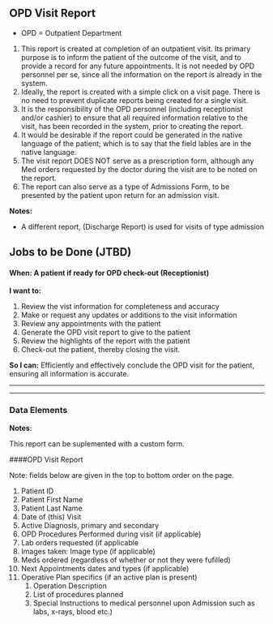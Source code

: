 ## OPD Visit Report

  
* OPD = Outpatient Department  


1. This report is created at completion of an outpatient visit.   Its primary purpose is to inform the patient of the outcome of the visit, and to provide a record for any future appointments.   It is not needed by OPD personnel per se, since all the information on the report is already in the system.
2. Ideally, the report is created with a simple click on a visit page.  There is no need to prevent duplicate reports being created for a single visit. 
3. It is the responsibility of the OPD personnel (including receptionist and/or cashier) to ensure that all required information relative to the visit, has been recorded in the system, prior to creating the report.
4. It would be desirable if the report could be generated in the native language of the patient; which is to say that the field lables are in the native language. 
5. The visit report DOES NOT serve as a prescription form, although any Med orders requested by the doctor during the visit are to be noted on the report. 
6. The report can also serve as a type of Admissions Form, to be presented by the patient upon return for an admission visit. 


**Notes:** 
  
* A different report, (Discharge Report) is used for visits of type admission




## Jobs to be Done (JTBD)



#### When: A patient if ready for OPD check-out (Receptionist)

**I want to:**
 
1. Review the vist information for completeness and accuracy
2. Make or request any updates or additions to the visit information
3. Review any appointments with the patient
4. Generate the OPD visit report to give to the patient
5. Review the highlights of the report with the patient 
6. Check-out the patient, thereby closing the visit.


 
**So I can:** Efficiently and effectively conclude the OPD visit for the patient, ensuring all information is accurate.  


***




****************************************

### Data Elements

**Notes**: 

This report can be suplemented with a custom form.


####OPD Visit Report

Note: fields below are given in the top to bottom order on the page.

1. Patient ID
2. Patient First Name
3. Patient Last Name
4. Date of (this) Visit
5. Active Diagnosis, primary and secondary
6. OPD Procedures Performed during visit (if applicable)
7. Lab orders requested (if applicable
8. Images taken: Image type (if applicable)
9. Meds ordered (regardless of whether or not they were fufilled)
10. Next Appointments dates and types (if applicable)
11. Operative Plan specifics (if an active plan is present)
    1. Operation Description
    2. List of procedures planned
    3. Special Instructions to medical personnel upon Admission such as labs, x-rays, blood etc.)   





